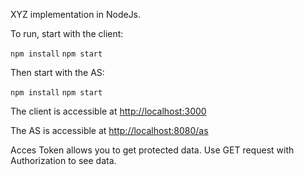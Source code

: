 XYZ implementation in NodeJs.

To run, start with the client:

`npm install`
`npm start`

Then start with the AS:

`npm install`
`npm start`

The client is accessible at <http://localhost:3000>

The AS is accessible at <http://localhost:8080/as>

Acces Token allows you to get protected data. 
Use GET request with Authorization to see data. 